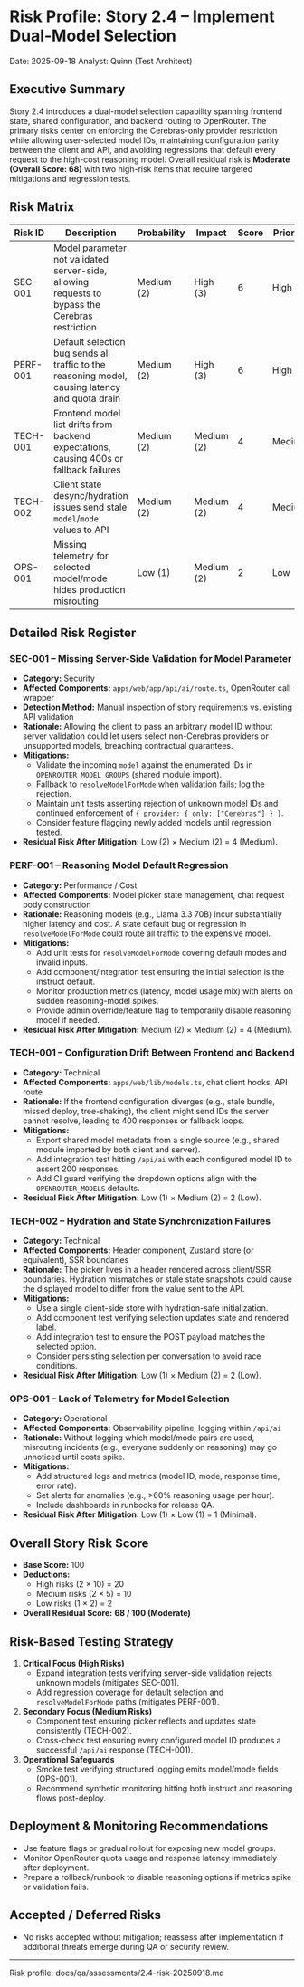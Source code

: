 # Risk Profile: Story 2.4 – Implement Dual-Model Selection

Date: 2025-09-18
Analyst: Quinn (Test Architect)

## Executive Summary
Story 2.4 introduces a dual-model selection capability spanning frontend state, shared configuration, and backend routing to OpenRouter. The primary risks center on enforcing the Cerebras-only provider restriction while allowing user-selected model IDs, maintaining configuration parity between the client and API, and avoiding regressions that default every request to the high-cost reasoning model. Overall residual risk is **Moderate (Overall Score: 68)** with two high-risk items that require targeted mitigations and regression tests.

## Risk Matrix
| Risk ID  | Description                                                                                     | Probability | Impact | Score | Priority |
|----------|-------------------------------------------------------------------------------------------------|-------------|--------|-------|----------|
| SEC-001  | Model parameter not validated server-side, allowing requests to bypass the Cerebras restriction | Medium (2)  | High (3) | 6   | High     |
| PERF-001 | Default selection bug sends all traffic to the reasoning model, causing latency and quota drain | Medium (2)  | High (3) | 6   | High     |
| TECH-001 | Frontend model list drifts from backend expectations, causing 400s or fallback failures         | Medium (2)  | Medium (2) | 4 | Medium   |
| TECH-002 | Client state desync/hydration issues send stale `model`/`mode` values to API                     | Medium (2)  | Medium (2) | 4 | Medium   |
| OPS-001  | Missing telemetry for selected model/mode hides production misrouting                           | Low (1)     | Medium (2) | 2 | Low      |

## Detailed Risk Register

### SEC-001 – Missing Server-Side Validation for Model Parameter
- **Category:** Security
- **Affected Components:** `apps/web/app/api/ai/route.ts`, OpenRouter call wrapper
- **Detection Method:** Manual inspection of story requirements vs. existing API validation
- **Rationale:** Allowing the client to pass an arbitrary model ID without server validation could let users select non-Cerebras providers or unsupported models, breaching contractual guarantees.
- **Mitigations:**
  - Validate the incoming `model` against the enumerated IDs in `OPENROUTER_MODEL_GROUPS` (shared module import).
  - Fallback to `resolveModelForMode` when validation fails; log the rejection.
  - Maintain unit tests asserting rejection of unknown model IDs and continued enforcement of `{ provider: { only: ["Cerebras"] } }`.
  - Consider feature flagging newly added models until regression tested.
- **Residual Risk After Mitigation:** Low (2) × Medium (2) = 4 (Medium).

### PERF-001 – Reasoning Model Default Regression
- **Category:** Performance / Cost
- **Affected Components:** Model picker state management, chat request body construction
- **Rationale:** Reasoning models (e.g., Llama 3.3 70B) incur substantially higher latency and cost. A state default bug or regression in `resolveModelForMode` could route all traffic to the expensive model.
- **Mitigations:**
  - Add unit tests for `resolveModelForMode` covering default modes and invalid inputs.
  - Add component/integration test ensuring the initial selection is the instruct default.
  - Monitor production metrics (latency, model usage mix) with alerts on sudden reasoning-model spikes.
  - Provide admin override/feature flag to temporarily disable reasoning model if needed.
- **Residual Risk After Mitigation:** Medium (2) × Medium (2) = 4 (Medium).

### TECH-001 – Configuration Drift Between Frontend and Backend
- **Category:** Technical
- **Affected Components:** `apps/web/lib/models.ts`, chat client hooks, API route
- **Rationale:** If the frontend configuration diverges (e.g., stale bundle, missed deploy, tree-shaking), the client might send IDs the server cannot resolve, leading to 400 responses or fallback loops.
- **Mitigations:**
  - Export shared model metadata from a single source (e.g., shared module imported by both client and server).
  - Add integration test hitting `/api/ai` with each configured model ID to assert 200 responses.
  - Add CI guard verifying the dropdown options align with the `OPENROUTER_MODELS` defaults.
- **Residual Risk After Mitigation:** Low (1) × Medium (2) = 2 (Low).

### TECH-002 – Hydration and State Synchronization Failures
- **Category:** Technical
- **Affected Components:** Header component, Zustand store (or equivalent), SSR boundaries
- **Rationale:** The picker lives in a header rendered across client/SSR boundaries. Hydration mismatches or stale state snapshots could cause the displayed model to differ from the value sent to the API.
- **Mitigations:**
  - Use a single client-side store with hydration-safe initialization.
  - Add component test verifying selection updates state and rendered label.
  - Add integration test to ensure the POST payload matches the selected option.
  - Consider persisting selection per conversation to avoid race conditions.
- **Residual Risk After Mitigation:** Low (1) × Medium (2) = 2 (Low).

### OPS-001 – Lack of Telemetry for Model Selection
- **Category:** Operational
- **Affected Components:** Observability pipeline, logging within `/api/ai`
- **Rationale:** Without logging which model/mode pairs are used, misrouting incidents (e.g., everyone suddenly on reasoning) may go unnoticed until costs spike.
- **Mitigations:**
  - Add structured logs and metrics (model ID, mode, response time, error rate).
  - Set alerts for anomalies (e.g., >60% reasoning usage per hour).
  - Include dashboards in runbooks for release QA.
- **Residual Risk After Mitigation:** Low (1) × Low (1) = 1 (Minimal).

## Overall Story Risk Score
- **Base Score:** 100
- **Deductions:**
  - High risks (2 × 10) = 20
  - Medium risks (2 × 5) = 10
  - Low risks (1 × 2) = 2
- **Overall Residual Score:** **68 / 100 (Moderate)**

## Risk-Based Testing Strategy
1. **Critical Focus (High Risks)**
   - Expand integration tests verifying server-side validation rejects unknown models (mitigates SEC-001).
   - Add regression coverage for default selection and `resolveModelForMode` paths (mitigates PERF-001).
2. **Secondary Focus (Medium Risks)**
   - Component test ensuring picker reflects and updates state consistently (TECH-002).
   - Cross-check test ensuring every configured model ID produces a successful `/api/ai` response (TECH-001).
3. **Operational Safeguards**
   - Smoke test verifying structured logging emits model/mode fields (OPS-001).
   - Recommend synthetic monitoring hitting both instruct and reasoning flows post-deploy.

## Deployment & Monitoring Recommendations
- Use feature flags or gradual rollout for exposing new model groups.
- Monitor OpenRouter quota usage and response latency immediately after deployment.
- Prepare a rollback/runbook to disable reasoning options if metrics spike or validation fails.

## Accepted / Deferred Risks
- No risks accepted without mitigation; reassess after implementation if additional threats emerge during QA or security review.

---
Risk profile: docs/qa/assessments/2.4-risk-20250918.md

